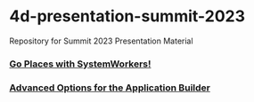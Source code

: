 # 4d-presentation-summit-2023

Repository for Summit 2023 Presentation Material

### [Go Places with SystemWorkers!](https://github.com/miyako/4d-presentation-summit-2023/tree/main/Go%20Places%20with%20SystemWorkers!)

### [Advanced Options for the Application Builder](https://github.com/miyako/4d-presentation-summit-2023/tree/main/Advanced%20Options%20for%20the%20Application%20Builder)
